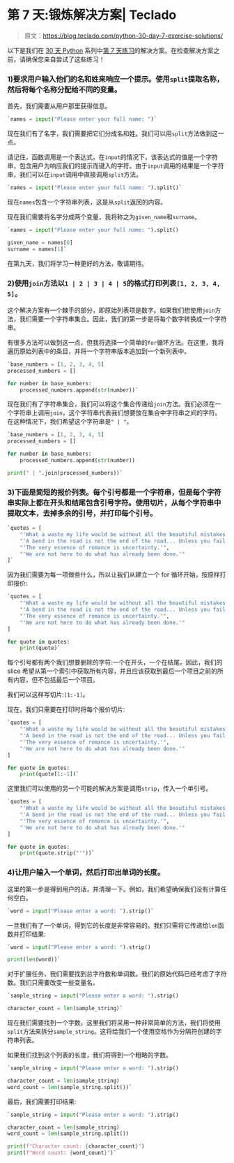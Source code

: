 # 第 7 天:锻炼解决方案| Teclado

> 原文：<https://blog.teclado.com/python-30-day-7-exercise-solutions/>

以下是我们在 [30 天 Python](https://blog.teclado.com/30-days-of-python/) 系列中[第 7 天练习](/30-days-of-python/python-30-day-7-split-join)的解决方案。在检查解决方案之前，请确保您亲自尝试了这些练习！

### 1)要求用户输入他们的名和姓来响应一个提示。使用`split`提取名称，然后将每个名称分配给不同的变量。

首先，我们需要从用户那里获得信息。

```py
`names = input("Please enter your full name: ")` 
```

现在我们有了名字，我们需要把它们分成名和姓。我们可以用`split`方法做到这一点。

请记住，函数调用是一个表达式，在`input`的情况下，该表达式的值是一个字符串，包含用户为响应我们的提示而键入的字符。由于`input`调用的结果是一个字符串，我们可以在`input`调用中直接调用`split`方法。

```py
`names = input("Please enter your full name: ").split()` 
```

现在`names`包含一个字符串列表，这是从`split`返回的内容。

现在我们需要将名字分成两个变量，我将称之为`given_name`和`surname`。

```py
`names = input("Please enter your full name: ").split()

given_name = names[0]
surname = names[1]` 
```

在第九天，我们将学习一种更好的方法，敬请期待。

### 2)使用`join`方法以`1 | 2 | 3 | 4 | 5`的格式打印列表`[1, 2, 3, 4, 5]`。

这个解决方案有一个棘手的部分，即原始列表项是数字。如果我们想使用`join`方法，我们需要一个字符串集合。因此，我们的第一步是将每个数字转换成一个字符串。

有很多方法可以做到这一点，但我将选择一个简单的`for`循环方法。在这里，我将遍历原始列表中的条目，并将一个字符串版本追加到一个新列表中。

```py
`base_numbers = [1, 2, 3, 4, 5]
processed_numbers = []

for number in base_numbers:
    processed_numbers.append(str(number))` 
```

现在我们有了字符串集合，我们可以将这个集合传递给`join`方法。我们必须在一个字符串上调用`join`，这个字符串代表我们想要放在集合中字符串之间的字符。在这种情况下，我们希望这个字符串是`" | "`。

```py
`base_numbers = [1, 2, 3, 4, 5]
processed_numbers = []

for number in base_numbers:
    processed_numbers.append(str(number))

print(" | ".join(processed_numbers))` 
```

### 3)下面是简短的报价列表。每个引号都是一个字符串，但是每个字符串实际上都在开头和结尾包含引号字符。使用切片，从每个字符串中提取文本，去掉多余的引号，并打印每个引号。

```py
`quotes = [
    "'What a waste my life would be without all the beautiful mistakes I've made.'",
    "'A bend in the road is not the end of the road... Unless you fail to make the turn.'",
    "'The very essence of romance is uncertainty.'",
    "'We are not here to do what has already been done.'"
]` 
```

因为我们需要为每一项做些什么，所以让我们从建立一个 for 循环开始，按原样打印报价:

```py
`quotes = [
    "'What a waste my life would be without all the beautiful mistakes I've made.'",
    "'A bend in the road is not the end of the road... Unless you fail to make the turn.'",
    "'The very essence of romance is uncertainty.'",
    "'We are not here to do what has already been done.'"
]

for quote in quotes:
    print(quote)` 
```

每个引号都有两个我们想要删除的字符:一个在开头，一个在结尾。因此，我们的 slice 希望从第一个索引中获取所有内容，并且应该获取到最后一个项目之前的所有内容，但不包括最后一个项目。

我们可以这样写切片:`[1:-1]`。

现在，我们只需要在打印时将每个报价切片:

```py
`quotes = [
    "'What a waste my life would be without all the beautiful mistakes I've made.'",
    "'A bend in the road is not the end of the road... Unless you fail to make the turn.'",
    "'The very essence of romance is uncertainty.'",
    "'We are not here to do what has already been done.'"
]

for quote in quotes:
    print(quote[1:-1])` 
```

这里我们可以使用的另一个可能的解决方案是调用`strip`，传入一个单引号。

```py
`quotes = [
    "'What a waste my life would be without all the beautiful mistakes I've made.'",
    "'A bend in the road is not the end of the road... Unless you fail to make the turn.'",
    "'The very essence of romance is uncertainty.'",
    "'We are not here to do what has already been done.'"
]

for quote in quotes:
    print(quote.strip("'"))` 
```

### 4)让用户输入一个单词，然后打印出单词的长度。

这里的第一步是得到用户的话，并清理一下。例如，我们希望确保我们没有计算任何空白。

```py
`word = input("Please enter a word: ").strip()` 
```

一旦我们有了一个单词，得到它的长度是非常容易的。我们只需将它传递给`len`函数并打印结果:

```py
`word = input("Please enter a word: ").strip()

print(len(word))` 
```

对于扩展任务，我们需要找到总字符数和单词数。我们的原始代码已经考虑了字符数。我们只需要改变一些变量名。

```py
`sample_string = input("Please enter a word: ").strip()

character_count = len(sample_string)` 
```

现在我们需要找到一个字数。这里我们将采用一种非常简单的方法，我们将使用`split`方法来拆分`sample_string`。这将给我们一个使用空格作为分隔符创建的字符串列表。

如果我们找到这个列表的长度，我们将得到一个粗略的字数。

```py
`sample_string = input("Please enter a word: ").strip()

character_count = len(sample_string)
word_count = len(sample_string.split())` 
```

最后，我们需要打印结果:

```py
`sample_string = input("Please enter a word: ").strip()

character_count = len(sample_string)
word_count = len(sample_string.split())

print(f"Character count: {character_count}")
print(f"Word count: {word_count}")` 
```